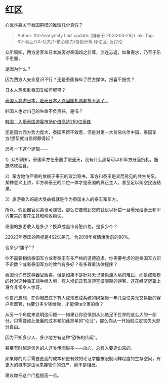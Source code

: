 # 红区
[心医林霖关于泰国男模的推理几分真假？](https://www.zhihu.com/question/590129690/answer/2958276402)

> Author: #0-Anonymity
> Last update: [编辑于 2023-03-29]
> Link:
> Tag: #2-事业/2A-功夫/1-核心能力/情报分析
> 评论区:
> 泛讨论:

众所周知，西方游客和日本游客对泰国趋之若鹜，流连忘返，如鱼得水，乃至于乐不思蜀，

是因为什么？

因为西方人安全意识不行？还是泰国操纵了西方媒体，报喜不报忧？

日本人热衷赴泰国又如何解释？

[泰国人疯游日本，赴泰日本人连回国机票都抢不到了...](https://link.zhihu.com/?target=http%3A//www.taiguo.com/thread-10386-1-1.html)

韩国人也对自己的生命不负责任，是吗？

[韩国：入境泰国游客市场价值高达250亿泰铢](https://link.zhihu.com/?target=https%3A//www.kasikornresearch.com/ch/analysis/k-econ/business/Pages/5772.aspx)

还是因为西方势力庞大，泰国黑帮不敢惹，但是对第一大贸易伙伴中国，泰国军方/黑帮就自信得罪得起？

思考一下这个逻辑——

1）众所周知，泰国军方在泰国手眼通天，没有什么黑帮可以和军方分庭抗礼，施施然吃独食。

2）军方地位严重的依赖于泰王的政治背书。军方和泰王是显而易见的共生关系。某种意义上讲，军方和泰王的二位一体才是泰国的真正主人，甚至足以架空民选结果。

3）旅游收入的最大受益者就是作为泰国主人的泰王和军方。

所以，假设器官买卖也可赚钱，那么它要做到交的钱足以补偿一旦曝光给泰王和军方带来的潜在生意和税收损失。

泰国的旅游收入是多少？换算成黑市肾脏价格，是多少个？

22023年泰国的目标是462亿美元，为2019年疫情爆发前的80%。

合多少“腰子”？

你不需要相信泰国军方或者泰王有多严格的道德追求，你需要考虑的是泰国军方识不识数？或者泰国军方的脾气有多好？有多尊重法律程序？

泰国也许有这种器官贩卖，但是如果不是针对无记录偷渡入境的难民，而是成规模的针对这种循正规手续入境、有入境记录有旅游签证限期的游客，这在经济逻辑上将会非常令人惊讶。

你自己想想，在你眼皮底下有人成规模成系统的绑架你一年几百亿美元交易额的客户卖器官，ta要分多少钱给你，才能保ta全家的命？

从另一个角度来说明这问题——如果让你恐惧到从此绝足于世界的这么大的一部分，只需要如此低廉的成本和如此简单的“论证”，那么你从一开始就注定丧失大部分自由。

因为不知多少人、多少地方有这种“恐怖的传闻”。

甚至有时越是优秀的人这类传闻越多——放心，总有人要造出来的。

如果你的对手需要更高的成本和更有效的论证才能被限制同样程度的生存空间，有更大的概率是由ta来接管你的资产，而不是相反。

建议你把这个门槛提高一点。
